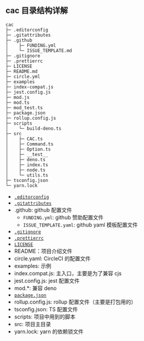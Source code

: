 ## cac 目录结构详解

```
cac
├─ .editorconfig
├─ .gitattributes
├─ .github
│    ├─ FUNDING.yml
│    └─ ISSUE_TEMPLATE.md
├─ .gitignore
├─ .prettierrc
├─ LICENSE
├─ README.md
├─ circle.yml
├─ examples
├─ index-compat.js
├─ jest.config.js
├─ mod.js
├─ mod.ts
├─ mod_test.ts
├─ package.json
├─ rollup.config.js
├─ scripts
│    └─ build-deno.ts
├─ src
│    ├─ CAC.ts
│    ├─ Command.ts
│    ├─ Option.ts
│    ├─ __test__
│    ├─ deno.ts
│    ├─ index.ts
│    ├─ node.ts
│    └─ utils.ts
├─ tsconfig.json
└─ yarn.lock
```

- [`.editorconfig`](../../common/files/editorconfig.md)
- [`.gitattributes`](../../common/files/gitattributes.md)
- .github: github 配置文件
  - `FUNDING.yml`: github 赞助配置文件
  - `ISSUE_TEMPLATE.yaml`: github yaml 模板配置文件
- [`.gitignore`](../../common/files/gitignore.md)
- [`.prettierrc`](../../common/files/prettierrc.md)
- [`LICENSE`](../../common/files/LICENSE.md)
- README：项目介绍文件
- circle.yaml: CircleCI 的配置文件
- examples: 示例
- index.compat.js: 主入口，主要是为了兼容 cjs
- jest.config.js: jest 配置文件
- mod.*: 兼容 deno
- [`package.json`](../../common/files/package_json.md)
- rollup.config.js: rollup 配置文件（主要是打包用的）
- tsconfig.json: TS 配置文件
- scripts: 项目中用到的脚本
- src: 项目主目录
- yarn.lock: yarn 的依赖锁文件 